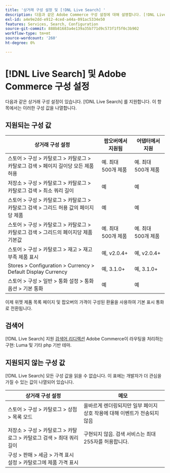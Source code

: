 ```yaml
---
title: '상거래 구성 설정 및 [!DNL Live Search] '
description: 다음과 같은 Adobe Commerce 구성 설정에 대해 설명합니다. [!DNL Live Search] 읽을 수 있습니다.
exl-id: a4e9e2dd-e912-4ced-a44a-091ac5334e50
features: Services, Search, Configuration
source-git-commit: 888b81683a4e139a35b771d9c573f1f5f0c3b902
workflow-type: tm+mt
source-wordcount: '260'
ht-degree: 0%

---
```


# [!DNL Live Search] 및 Adobe Commerce 구성 설정

다음과 같은 상거래 구성 설정이 있습니다. [!DNL Live Search] 를 지원합니다. 이 항목에서는 이러한 구성 값을 나열합니다.

## 지원되는 구성 값

| 상거래 구성 설정 | 팝오버에서 지원됨 | 어댑터에서 지원 |
|---|---|---|
| 스토어 > 구성 > 카탈로그 > 카탈로그 > 카탈로그 검색 > 페이지 길이당 모든 제품 허용 | 예. 최대 500개 제품 | 예. 최대 500개 제품 |
| 저장소 > 구성 > 카탈로그 > 카탈로그 > 카탈로그 검색 > 최소 쿼리 길이 | 예 | 예 |
| 스토어 > 구성 > 카탈로그 > 카탈로그 > 카탈로그 검색 > 그리드 허용 값의 페이지당 제품 | 예 | 예 |
| 스토어 > 구성 > 카탈로그 > 카탈로그 > 카탈로그 검색 > 그리드의 페이지당 제품 기본값 | 예. 최대 500개 제품 | 예. 최대 500개 제품 |
| 스토어 > 구성 > 카탈로그 > 재고 > 재고 부족 제품 표시 | 예, v2.0.4+ | 예, v2.0.4+ |
| Stores > Configuration > Currency > Default Display Currency | 예, 3.1.0+ | 예, 3.1.0+ |
| 스토어 > 구성 > 일반 > 통화 설정 > 통화 옵션 > 기본 통화 | 예 | 예 |

이제 위젯 제품 목록 페이지 및 팝오버의 가격이 구성된 환율을 사용하여 기본 표시 통화로 전환됩니다.

## 검색어

[!DNL Live Search] 지원 [검색어 리디렉션](https://experienceleague.adobe.com/docs/commerce-admin/catalog/catalog/search/search-terms.html) Adobe Commerce이 라우팅을 처리하는 구현: Luma 및 기타 php 기반 테마.

## 지원되지 않는 구성 값

[!DNL Live Search] 모든 구성 값을 읽을 수 없습니다. 이 표에는 개발자가 더 관심을 가질 수 있는 값이 나열되어 있습니다.

| 상거래 구성 설정 | 메모 |
|---|---|
| 스토어 > 구성 > 카탈로그 > 상점 > 목록 모드 | 올바르게 렌더링되지만 일부 페이지 상호 작용에 대해 이벤트가 전송되지 않음 |
| 저장소 > 구성 > 카탈로그 > 카탈로그 > 카탈로그 검색 > 최대 쿼리 길이 | 구현되지 않음. 검색 서비스는 최대 255자를 허용합니다. |
| 구성 > 판매 > 세금 > 가격 표시 설정 > 카탈로그에 제품 가격 표시 |  |
